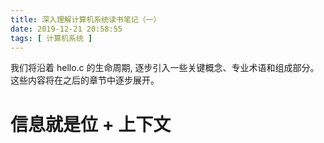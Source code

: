 ```yaml
---
title: 深入理解计算机系统读书笔记（一）
date: 2019-12-21 20:58:55
tags: [ 计算机系统 ]
---
```

我们将沿着 hello.c 的生命周期, 逐步引入一些关键概念、专业术语和组成部分。这些内容将在之后的章节中逐步展开。
# 信息就是位 + 上下文
